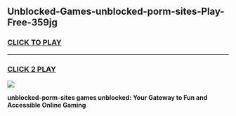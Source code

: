 
## Unblocked-Games-unblocked-porm-sites-Play-Free-359jg
<h3>
<a href="https://premium76.site?title=unblocked-porm-sites&ref=23A">CLICK TO PLAY</a></h3>
<hr>

<h3>
<a href="https://premium76.site?title=unblocked-porm-sites&ref=23A">CLICK 2 PLAY</a>
  
</h3>

<a href="https://premium76.site?title=unblocked-porm-sites&ref=23A"><img src="https://clearcache.store/games.png"></a>


**unblocked-porm-sites games unblocked: Your Gateway to Fun and Accessible Online Gaming**
